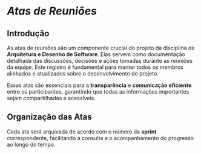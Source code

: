 # <a>*Atas de Reuniões*</a>

## <a>**Introdução**</a>

As atas de reuniões são um componente crucial do projeto da disciplina de **Arquitetura e Desenho de Software**. Elas servem como documentação detalhada das discussões, decisões e ações tomadas durante as reuniões da equipe. Este registro é fundamental para manter todos os membros alinhados e atualizados sobre o desenvolvimento do projeto.

Essas atas são essenciais para a **transparência** e **comunicação eficiente** entre os participantes, garantindo que todas as informações importantes sejam compartilhadas e acessíveis.

## <a>**Organização das Atas**</a>

Cada ata será arquivada de acordo com o número da **sprint** correspondente, facilitando a consulta e o acompanhamento do progresso ao longo do tempo.